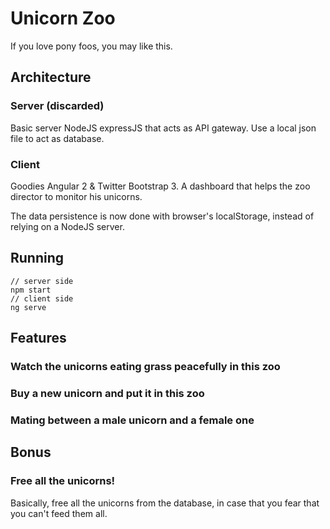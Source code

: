 # Unicorn Zoo
If you love pony foos, you may like this.

## Architecture
### Server (discarded)
Basic server NodeJS expressJS that acts as API gateway. Use a local json file to act as database.
### Client
Goodies Angular 2 & Twitter Bootstrap 3. A dashboard that helps the zoo director to monitor his unicorns. 

The data persistence is now done with browser's localStorage, instead of relying on a NodeJS server.

## Running
```
// server side
npm start
// client side
ng serve
```

## Features
### Watch the unicorns eating grass peacefully in this zoo
### Buy a new unicorn and put it in this zoo
### Mating between a male unicorn and a female one

## Bonus
### Free all the unicorns!
Basically, free all the unicorns from the database, in case that you fear that you can't feed them all.